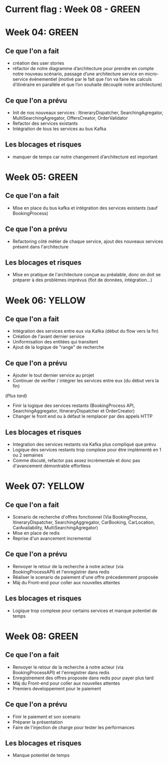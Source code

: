 # Current flag : Week 08 - GREEN


# Week 04: GREEN

## Ce que l'on a fait

- création des user stories
- réfactor de notre diagramme d’architecture pour prendre en compte notre nouveau scénario, passage d’une architecture service en micro-service événementiel (motivé par le fait que l’on va faire les calculs d’itinéraire en parallèle et que l’on souhaite découplé notre architecture)

## Ce que l'on a prévu

- Init de nos nouveaux services : ItineraryDispatcher, SearchingAgregator, MultiSearchingAgregator, OffersCreator, OrderValidator
- Refactor des services existants
- Intégration de tous les services au bus Kafka

## Les blocages et risques

- manquer de temps car notre changement d’architecture est important



# Week 05: GREEN

## Ce que l'on a fait

- Mise en place du bus kafka et intégration des services existants (sauf BookingProcess)

## Ce que l'on a prévu

- Refactoring côté métier de chaque service, ajout des nouveaux services présent dans l'architecture

## Les blocages et risques

- Mise en pratique de l'architecture conçue au préalable, donc on doit se préparer à des problèmes imprévus (flot de données, intégration...)



# Week 06: YELLOW

## Ce que l'on a fait

- Intégration des services entre eux via Kafka (début du flow vers la fin)
- Création de l'avant dernier service
- Uniformisation des entitées qui transitent
- Ajout de la logique de "range" de recherche

## Ce que l'on a prévu

- Ajouter le tout dernier service au projet
- Continuer de verifier / intégrer les services entre eux (du début vers la fin)

(*Plus tard*)
- Finir la logique des services restants (BookingProcess API, SearchingAggregator, ItineraryDispatcher et OrderCreator)
- Changer le front end ou à défaut le remplacer par des appels HTTP

## Les blocages et risques

- Integration des services restants via Kafka plus compliqué que prévu
- Logique des services restants trop complexe pour être implémenté en 1 ou 2 semaines
- Comme discuté, refactor pas assez incrémentale et donc pas d'avancement démontrable effortless

# Week 07: YELLOW

## Ce que l'on a fait

- Scenario de recherche d'offres fonctionnel (Via BookingProcess, ItineraryDispatcher, SearchingAggregator, CarBooking, CarLocation, CarAvailability, MultiSearchingAgregator)
- Mise en place de redis
- Reprise d'un avancement incremental

## Ce que l'on a prévu

- Renvoyer le retour de la recherche à notre acteur (via BookingProcessAPI) et l'enregistrer dans redis
- Réaliser le scenario de paiement d'une offre précedemment proposée
- Màj du Front-end pour coller aux nouvelles attentes

## Les blocages et risques

- Logique trop complexe pour certains services et manque potentiel de temps

# Week 08: GREEN

## Ce que l'on a fait

- Renvoyer le retour de la recherche à notre acteur (via BookingProcessAPI) et l'enregistrer dans redis
- Enregistrement des offres proposée dans redis pour payer plus tard
- Màj du Front-end pour coller aux nouvelles attentes
- Premiers developpement pour le paiement


## Ce que l'on a prévu

- Finir le paiement et son scenario
- Préparer la présentation
- Faire de l'injection de charge pour tester les performances


## Les blocages et risques

- Manque potentiel de temps